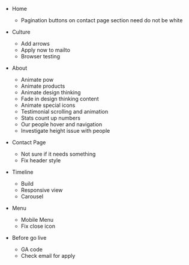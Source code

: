 - Home
	* Pagination buttons on contact page section need do not be white

- Culture
	* Add arrows
	* Apply now to mailto
	* Browser testing

- About
	* Animate pow
	* Animate products
	* Animate design thinking
	* Fade in design thinking content
	* Animate special icons
	* Testimonial scrolling and animation
	* Stats count up numbers
	* Our people hover and navigation
	* Investigate height issue with people

- Contact Page
	* Not sure if it needs something
	* Fix header style

- Timeline
	* Build
	* Responsive view
	* Carousel

- Menu
	* Mobile Menu
	* Fix close icon


- Before go live
	* GA code
	* Check email for apply